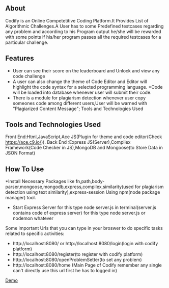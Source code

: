 ## About
Codify is an Online Competetitive Coding Platform.It Provides List of Algorithmic Challenges.A User has to some Predefined testcases regarding any problem and according 
to his Program output he/she will be rewarded with some points if his/her program passes all the required testcases for a particular challenge.

## Features 

* User can see their score on the leaderboard and Unlock and view any code challenge
* A user can also change the theme of Code Editor and Editor will highlight the code syntax for a selected programming language.
*Code will be loaded into database whenever user will submit their code.
* There is a module for plagiarism detection whenever user copy someones code among different users,User will be warned with "Plagiarized Content Message";
Tools and Technologies Used 

## Tools and Technologies Used 
Front End:Html,JavaScript,Ace JS(Plugin for theme and code editor(Check https://ace.c9.io/)).
Back End :Express JS(Server),Compilex Framework(Code Checker in JS),MongoDB and Mongoose(to Store Data in JSON Format)

## How To Use
*Install Necessary Packages like fn,path,body-parser,mongoose,mongodb,express,compilex,similarity(used for plagiarism detection using text similarity),express-session Using npm(node package manager) tool.
* Start Express Server for this type node server.js in terminal(server.js contains code of express server) for this type node server.js or nodemon whatever

Some important Urls that you can type in your broswer to do specific tasks related to specific activities:
* http://localhost:8080/ or http://localhost:8080/login(login with codify platform)
* http://localhost:8080/register(to register with codify platform)
* http://localhost:8080/openProblemSetter(to set any problem)
* http://localhost:8080/home (Main Page of Codify remember any single can't directly use this url first he has to logged in)


[Demo](https://youtu.be/boER86GimaA)
